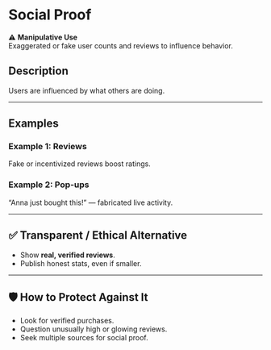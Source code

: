 # Social Proof

⚠️ **Manipulative Use**  
Exaggerated or fake user counts and reviews to influence behavior.

## Description

Users are influenced by what others are doing.

---

## Examples

### Example 1: Reviews

Fake or incentivized reviews boost ratings.

### Example 2: Pop-ups

“Anna just bought this!” — fabricated live activity.

---

## ✅ Transparent / Ethical Alternative

- Show **real, verified reviews**.
- Publish honest stats, even if smaller.

---

## 🛡️ How to Protect Against It

- Look for verified purchases.
- Question unusually high or glowing reviews.
- Seek multiple sources for social proof.
